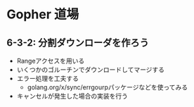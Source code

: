 # Gopher 道場
## 6-3-2: 分割ダウンローダを作ろう
- Rangeアクセスを用いる
- いくつかのゴルーチンでダウンロードしてマージする
- エラー処理を工夫する
    - golang.org/x/sync/errgourpパッケージなどを使ってみる
- キャンセルが発生した場合の実装を行う
